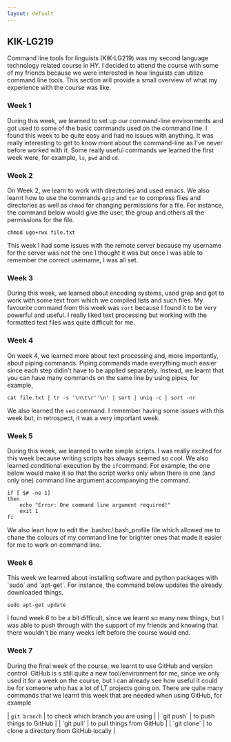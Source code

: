 ```yaml
---
layout: default
---
```


## KIK-LG219

Command line tools for linguists (KIK-LG219) was my second language technology related course in HY. I decided to attend the course with some of my friends because we were interested in how linguists can utilize command line tools. This section will provide a small overview of what my experience with the course was like.

### Week 1

During this week, we learned to set up our command-line environments and got used to some of the basic commands used on the command line. I found this week to be quite easy and had no issues with anything. It was really interesting to get to know more about the command-line as I've never before worked with it. Some really useful commands we learned the first week were, for example, `ls`, `pwd` and `cd`.

### Week 2

On Week 2, we learn to work with directories and used emacs. We also learnt how to use the commands `gzip` and `tar` to compress files and directories as well as `chmod` for changing permissions for a file. For instance, the command below would give the user, the group and others all the permissions for the file.

```
chmod ugo+rwx file.txt
```

This week I had some issues with the remote server because my username for the server was not the one I thought it was but once I was able to remember the correct username, I was all set.

### Week 3

During this week, we learned about encoding systems, used grep and got to work with some text from which we compiled lists and such files. My favourite command from this week was `sort` because I found it to be very powerful and useful. I really liked text processing but working with the formatted text files was quite difficult for me.

### Week 4

On week 4, we learned more about text processing and, more importantly, about piping commands. Piping commands made everything much easier since each step didin't have to be applied separately. Instead, we learnt that you can have many commands on the same line by using pipes, for example,

```
cat file.txt | tr -s '\n\t\r''\n' | sort | uniq -c | sort -nr
```

We also learned the `sed` command. I remember having some issues with this week but, in retrospect, it was a very important week.

### Week 5

During this week, we learned to write simple scripts. I was really excited for this week because writing scripts has always seemed so cool. We also learned conditional execution by the `if`command. For example, the one below would make it so that the script works only when there is one (and only one) command line argument accompanying the command.

```
if [ $# -ne 1]
then
	echo "Error: One command line argument required!"
	exit 1
fi
```

We also leart how to edit the .bashrc/.bash_profile file which allowed me to chane the colours of my command line for brighter ones that made it easier for me to work on command line.

### Week 6

This week we learned about installing software and python packages with ´sudo´ and ´apt-get´. For instance, the command below updates the already downloaded things.

```
sudo apt-get update
```


I found week 6 to be a bit difficult, since we learnt so many new things, but I was able to push through with the support of my friends and knowing that there wouldn't be many weeks left before the course would end.

### Week 7

During the final week of the course, we learnt to use GitHub and version control. GitHub is s still quite a new tool/environment for me, since we only used it for a week on the course, but I can already see how useful it could be for someone who has a lot of LT projects going on. There are quite many commands that we learnt this week that are needed when using GitHub, for example

| `git branch`	 | to check which branch you are using	     |
| ´git push´	 | to push things to GitHub   	  	     |
| ´git pull´	 | to pull things from GitHub		     |
| ´git clone`	 | to clone a directory from GitHub locally  |

